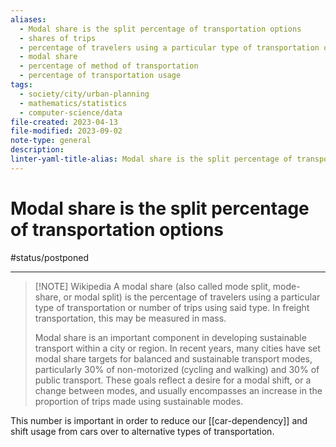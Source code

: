 ```yaml
---
aliases:
  - Modal share is the split percentage of transportation options
  - shares of trips
  - percentage of travelers using a particular type of transportation or number of trips using said type
  - modal share
  - percentage of method of transportation
  - percentage of transportation usage
tags:
  - society/city/urban-planning
  - mathematics/statistics
  - computer-science/data
file-created: 2023-04-13
file-modified: 2023-09-02
note-type: general
description: 
linter-yaml-title-alias: Modal share is the split percentage of transportation options
---
```


# Modal share is the split percentage of transportation options

#status/postponed

---

> [!NOTE] Wikipedia
> A modal share (also called mode split, mode-share, or modal split) is the percentage of travelers using a particular type of transportation or number of trips using said type. In freight transportation, this may be measured in mass.
>
> Modal share is an important component in developing sustainable transport within a city or region. In recent years, many cities have set modal share targets for balanced and sustainable transport modes, particularly 30% of non-motorized (cycling and walking) and 30% of public transport. These goals reflect a desire for a modal shift, or a change between modes, and usually encompasses an increase in the proportion of trips made using sustainable modes.

This number is important in order to reduce our [[car-dependency]] and shift usage from cars over to alternative types of transportation.
